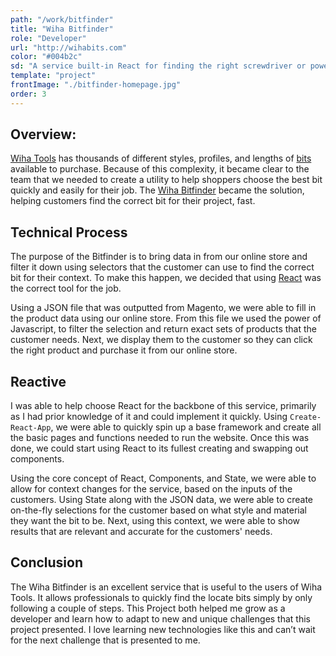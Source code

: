 ```yaml
---
path: "/work/bitfinder"
title: "Wiha Bitfinder"
role: "Developer"
url: "http://wihabits.com"
color: "#004b2c"
sd: "A service built-in React for finding the right screwdriver or power drill bit for the right job"
template: "project"
frontImage: "./bitfinder-homepage.jpg"
order: 3
---
```


## Overview:

[Wiha Tools](http://www.wihatools.com) has thousands of different styles, profiles, and lengths of [bits](https://www.wihatools.com/bits) available to purchase. Because of this complexity, it became clear to the team that we needed to create a utility to help shoppers choose the best bit quickly and easily for their job. The [Wiha Bitfinder](http://wihabits.com) became the solution, helping customers find the correct bit for their project, fast.

## Technical Process

The purpose of the Bitfinder is to bring data in from our online store and filter it down using selectors that the customer can use to find the correct bit for their context. To make this happen, we decided that using [React](https://reactjs.com) was the correct tool for the job.

Using a JSON file that was outputted from Magento, we were able to fill in the product data using our online store. From this file we used the power of Javascript, to filter the selection and return exact sets of products that the customer needs. Next, we display them to the customer so they can click the right product and purchase it from our online store.

## Reactive

I was able to help choose React for the backbone of this service, primarily as I had prior knowledge of it and could implement it quickly. Using `Create-React-App`, we were able to quickly spin up a base framework and create all the basic pages and functions needed to run the website. Once this was done, we could start using React to its fullest creating and swapping out components.

Using the core concept of React, Components, and State, we were able to allow for context changes for the service, based on the inputs of the customers. Using State along with the JSON data, we were able to create on-the-fly selections for the customer based on what style and material they want the bit to be. Next, using this context, we were able to show results that are relevant and accurate for the customers' needs.

## Conclusion

The Wiha Bitfinder is an excellent service that is useful to the users of Wiha Tools. It allows professionals to quickly find the locate bits simply by only following a couple of steps. This Project both helped me grow as a developer and learn how to adapt to new and unique challenges that this project presented. I love learning new technologies like this and can’t wait for the next challenge that is presented to me.
